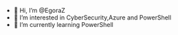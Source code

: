 - 👋 Hi, I’m @EgoraZ
- 👀 I’m interested in CyberSecurity,Azure and PowerShell
- 🌱 I’m currently learning PowerShell


<!---
EgoraZ/EgoraZ is a ✨ special ✨ repository because its `README.md` (this file) appears on your GitHub profile.
You can click the Preview link to take a look at your changes.
--->
